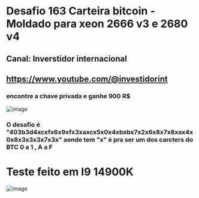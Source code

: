# Desafio 163 Carteira bitcoin - Moldado para xeon 2666 v3 e 2680 v4
## Canal: Inverstidor internacional 
## https://www.youtube.com/@investidorint

### encontre a chave privada e ganhe 900 R$

![image](https://github.com/user-attachments/assets/15173690-6fa2-49e4-9d62-f3ec34fa8357)

### O desafio é "403b3d4xcxfx6x9xfx3xaxcx5x0x4xbxbx7x2x6x8x7x8xax4x0x8x3x3x3x7x3x" aonde tem "x" é pra ser um dos carcters do BTC 0 a 1 , A a F

# Teste feito em I9 14900K
![image](https://github.com/user-attachments/assets/979f526a-7e6b-4b0d-a749-06bb5f168296)
